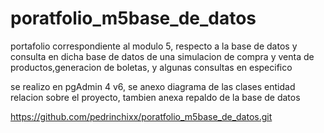 # poratfolio_m5base_de_datos

portafolio correspondiente al modulo 5, respecto a la base de datos y consulta en dicha base de datos de una simulacion
de compra y venta de productos,generacion de boletas, y algunas consultas en especifico

se realizo en pgAdmin 4 v6, se anexo diagrama de las clases entidad relacion sobre el proyecto, tambien anexa repaldo de la base de datos


https://github.com/pedrinchixx/poratfolio_m5base_de_datos.git
